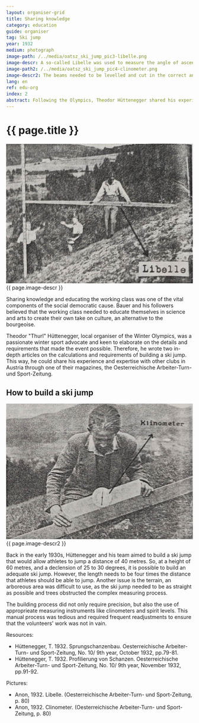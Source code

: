 ```yaml
---
layout: organiser-grid
title: Sharing knowledge
category: education
guide: organiser
tag: Ski jump
year: 1932
medium: photograph
image-path: /../media/oatsz_ski_jump_pic3-libelle.png
image-descr: A so-called Libelle was used to measure the angle of ascend and descent. Aligning the wooden beams was labourious and required a lot of accuracy.
image-path2: /../media/oatsz_ski_jump_pic4-clinometer.png
image-descr2: The beams needed to be levelled and cut in the correct angles. Hüttenegger's team used a clinometer to ensure the accuracy of their work.
lang: en
ref: edu-org
index: 2
abstract: Following the Olympics, Theodor Hüttenegger shared his experience and knowledge on building a ski jump to international standards with a wider audience in the magazine Oesterreichische Arbeiter-Turn- und Sportzeitschrift
---
```

<body>
    <div class="infotext">
        <h1  id="title">{{ page.title }}</h1>
        <div class="grid-item" id="exhibit-image"><img src="/../media/oatsz_ski_jump_pic3-libelle.png" class="img-fluid" alt="{{ page.image-descr }}">{{ page.image-descr }}</div>
        <p>Sharing knowledge and educating the working class was one of the vital components of the social democratic cause. Bauer and his followers believed that the working class needed to educate themselves in science and arts to create their own take on culture, an alternative to the bourgeoise.</p>
        <p>Theodor "Thurl" Hüttenegger, local organiser of the Winter Olympics, was a passionate winter sport advocate and keen to elaborate on the details and requirements that made the event possible. Therefore, he wrote two in-depth articles on the calculations and requirements of building a ski jump. This way, he could share his experience and expertise with other clubs in Austria through one of their magazines, the Oesterreichische Arbeiter-Turn- und Sport-Zeitung.</p>
        <h2>How to build a ski jump</h2>
        <div class="grid-item" id="exhibit-image"><img src="/../media/oatsz_ski_jump_pic4-clinometer.png" class="img-fluid" alt="{{ page.image-descr2 }}">{{ page.image-descr2 }}</div>
        <p> Back in the early 1930s, Hüttenegger and his team aimed to build a ski jump that would allow athletes to jump a distance of 40 metres. So, at a height of 60 metres, and a declension of 25 to 30 degrees, it is possible to build an adequate ski jump. However, the length needs to be four times the distance that athletes should be able to jump. Another issue is the terrain, an arboreous area was difficult to use, as the ski jump needed to be as straight as possible and trees obstructed the complex measuring process.</p>
        <p>The building process did not only require precision, but also the use of approprieate measuring instruments like clinometers and spirit levels. This manual process was tedious and required frequent readjustments to ensure that the volunteers' work was not in vain. </p>
        <div class="resources">
            <div class="resource-title">Resources:</div>
                <ul>
                    <li>Hüttenegger, T. 1932. Sprungschanzenbau. <span id="source">Oesterreichische Arbeiter-Turn- und Sport-Zeitung</span>, No. 10/ 9th year, October 1932, pp.79-81.</li>
                    <li>Hüttenegger, T. 1932. Profilierung von Schanzen. <span id="source">Oesterreichische Arbeiter-Turn- und Sport-Zeitung</span>, No. 10/ 9th year, November 1932, pp.91-92.</li>
                </ul>
        </div>
        <div class="resources">
            <div class="resource-title">Pictures:</div>
                <ul>
                    <li>Anon, 1932. Libelle. (<span id="source">Oesterreichische Arbeiter-Turn- und Sport-Zeitung</span>, p. 80) </li>
                    <li>Anon, 1932. Clinometer. (<span id="source">Oesterreichische Arbeiter-Turn- und Sport-Zeitung</span>, p. 80) </li>
                </ul>
        </div>
    </div>
</body> 